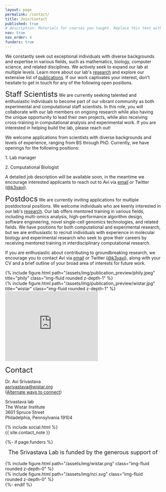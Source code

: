 ```yaml
---
layout: page
permalink: /contact/
title: Join/Contact
published: true
# description: Materials for courses you taught. Replace this text with your description.
nav: true
nav_order: 4
funders: true
---
```


We constantly seek out exceptional individuals with diverse backgrounds and expertise in various fields, such as mathematics, biology, computer science, and related disciplines. We actively seek to expand our lab at multiple levels. Learn more about our lab's <a href="{{ 'research' | relative_url }}">research</a> and explore our extensive list of <a href="{{ 'publications' | relative_url }}">publications</a>. If our work captivates your interest, don't hesitate to get in touch for any of the following open positions.

<font size="+2">Staff Scientists</font>
We are currently seeking talented and enthusiastic individuals to become part of our vibrant community as both experimental and computational staff scientists. In this role, you will collaborate with our lab members on ongoing research while also having the unique opportunity to lead their own projects, while also receiving cross-training in computational analysis and experimental work. If you are interested in helping build the lab, please reach out!

We welcome applications from scientists with diverse backgrounds and levels of experience, ranging from BS through PhD. Currently, we have openings for the following positions:
<p>1. Lab manager </p>
<p>2. Computational Biologist </p>

A detailed job description will be available soon, in the meantime we encourage interested applicants to reach out to Avi via <a href="mailto:asrivastava@wistar.org">email</a> or Twitter (<a href="https://twitter.com/k3yavi">@k3yavi</a>).

<font size="+2">Postdocs</font>
We are currently inviting applications for multiple postdoctoral positions. We welcome individuals who are keenly interested in our lab's <a href="{{ 'research' | relative_url }}">research</a>. Our lab offers mentored training in various fields, including multi-omics analysis, high-performance algorithm design, software engineering, novel single-cell genomics technologies, and related fields. We have positions for both computational and experimental research, but we are enthusiastic to recruit individuals with experience in molecular biology and experimental research who seek to grow their careers by receiving mentored training in interdisciplinary computational research.

If you are enthusiastic about contributing to groundbreaking research, we encourage you to contact Avi via <a href="mailto:asrivastava@wistar.org">email</a> or Twitter (<a href="https://twitter.com/k3yavi">@k3yavi</a>), along with your CV and a brief outline of your broad area of interests for future work.


<div class="row justify-content-sm-center">
  <div class="col-sm-10 mt-3 mt-md-0">
      {% include figure.html path="/assets/img/publication_preview/phily.jpeg" title="phily" class="img-fluid rounded z-depth-1" %}
  </div>
  <div class="col-sm-4 mt-3 mt-md-0">
      {% include figure.html path="/assets/img/publication_preview/wistar.jpg" title="wistar" class="img-fluid rounded z-depth-1" %}
  </div>
  <div class="col-sm-6 mt-3 mt-md-0">
      <iframe src="https://www.google.com/maps/embed?pb=!1m18!1m12!1m3!1d3058.5712824403263!2d-75.19819272374848!3d39.95097837151828!2m3!1f0!2f0!3f0!3m2!1i1024!2i768!4f13.1!3m3!1m2!1s0x89c6c6598069e279%3A0x184000160e8fb50e!2sThe%20Wistar%20Institute!5e0!3m2!1sen!2sus!4v1685149671130!5m2!1sen!2sus" width="300" height="225" style="border:0;" allowfullscreen="" loading="lazy" referrerpolicy="no-referrer-when-downgrade"></iframe>
  </div>
</div>


<font size="+2">Contact</font>
<p>Dr. Avi Srivastava <br>
  <a href="mailto:asrivastava@wistar.org">asrivastava@wistar.org</a> <br>
  (<a href="{{ 'people/avi' | relative_url }}">Alternate ways to connect</a>)
</p>

<p> Srivastava lab<br>
The Wistar Institute<br>
3601 Spruce Street<br>
Philadelphia, Pennsylvania 19104</p>

<div class="social">
  <div class="contact-icons">
    {% include social.html %}
  </div>

  <div class="contact-note">
    {{ site.contact_note }}
  </div>
</div>

<!-- Funders -->
{%- if page.funders %}
<center><font size="+1">The Srivastava Lab is funded by the generous support of</font></center><br>
<div class="row justify-content-sm-center">
  <div class="col-sm-3 mt-3 mt-md-0">
      {% include figure.html path="/assets/img/wistar.png" class="img-fluid rounded z-depth-0" %}
  </div>
  <div class="col-sm-4 mt-3 mt-md-0">
    {% include figure.html path="/assets/img/nci.svg" class="img-fluid rounded z-depth-0" %}
  </div>
</div>
{%- endif %}